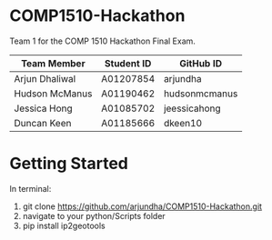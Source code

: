 # COMP1510-Hackathon

Team 1 for the COMP 1510 Hackathon Final Exam.


| Team Member | Student ID | GitHub ID |
| --- | --- | --- |
| Arjun Dhaliwal | A01207854 | arjundha |
| Hudson McManus | A01190462 | hudsonmcmanus |
| Jessica Hong | A01085702 | jeessicahong |
| Duncan Keen | A01185666 | dkeen10 |

Getting Started
===============
In terminal:
1. git clone https://github.com/arjundha/COMP1510-Hackathon.git
2. navigate to your python/Scripts folder
2. pip install ip2geotools

